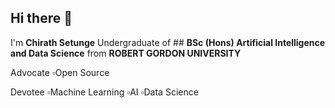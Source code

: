 ## Hi there 👋
I'm **Chirath Setunge**
Undergraduate of ## **BSc (Hons) Artificial Intelligence and Data Science** from **ROBERT GORDON UNIVERSITY**

Advocate
▫️Open Source 

Devotee
▫️Machine Learning
▫️AI
▫️Data Science





